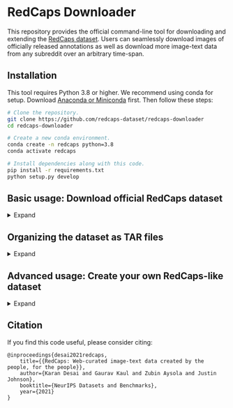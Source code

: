 # RedCaps Downloader

This repository provides the official command-line tool for downloading and extending the [RedCaps dataset](https://openreview.net/forum?id=VjJxBi1p9zh).
Users can seamlessly download images of officially released annotations as well as download more image-text data from any subreddit over an arbitrary time-span.

## Installation

This tool requires Python 3.8 or higher. We recommend using conda for setup.
Download [Anaconda or Miniconda](https://conda.io/docs/user-guide/install/download.html) first.
Then follow these steps:

```bash
# Clone the repository.
git clone https://github.com/redcaps-dataset/redcaps-downloader
cd redcaps-downloader

# Create a new conda environment.
conda create -n redcaps python=3.8
conda activate redcaps

# Install dependencies along with this code.
pip install -r requirements.txt
python setup.py develop
```

## Basic usage: Download official RedCaps dataset

<details>
<summary> Expand </summary>

We expect most users will only require this functionality.
Follow these steps to download the official RedCaps annotations and images
and arrange all the data in recommended directory structure:

```text
/path/to/redcaps/
├── annotations/
│   ├── abandoned_2017.json
│   ├── abandoned_2017.json
│   ├── ...
│   ├── itookapicture_2019.json
│   ├── itookapicture_2020.json
│   ├── <subreddit>_<year>.json
│   └── ...
│
└── images/
    ├── abandoned/
    │   ├── guli1.jpg
    |   └── ...
    │
    ├── itookapicture/
    │   ├── 1bd79.jpg
    |   └── ...
    │
    ├── <subreddit>/
    │   ├── <image_id>.jpg
    │   ├── ...
    └── ...
```

1. Create an empty directory and symlink it relative to this code directory:
    ```bash
    cd redcaps-downloader

    # Edit path here:
    mkdir -p /path/to/redcaps
    ln -s /path/to/redcaps ./datasets/redcaps
    ```

2. Download official RedCaps annotations from Dropbox and unzip them.
    ```bash
    cd datasets/redcaps
    wget https://www.dropbox.com/s/cqtdpsl4hewlli1/redcaps_v1.0_annotations.zip?dl=1
    unzip redcaps_v1.0_annotations.zip
    ```

3. Download images by using `redcaps download-imgs` command (for a single annotation file).
    ```bash
    for ann_file in ./datasets/redcaps/annotations/*.json; do
        redcaps download-imgs -a $ann_file --save-to path/to/images --resize 512 -j 4
        # Set --resize -1 to turn off resizing shorter edge (saves disk space).
    done
    ```
    Parallelize download by changing `-j`. RedCaps images are sourced from Reddit,
    Imgur and Flickr, each have their own request limits. This code contains
    approximate sleep intervals to manage them. Use multiple machines (= different
    IP addresses) or a cluster to massively parallelize downloading.

That's it, you are all set to use RedCaps!

</details>

## Organizing the dataset as TAR files

<details>
<summary> Expand </summary>

If you wish to use this dataset to train large vision-language models like
[CLIP](https://arxiv.org/abs/2103.00020), we recommend arranging the dataset as
TAR files of images and JSON annotations (subreddit name and caption),
in a format compatible with [PyTorch Webdataset](https://github.com/webdataset/webdataset).

This command converts **all** downloaded annotations and images to TAR files
containing 1000 image-text pairs, skipping instances whose images were missing:

```
for ann in datasets/redcaps/annotations/*.json; do
  python scripts/make_tarfiles.py --input $ann \
    --images datasets/redcaps/images --output-dir datasets/redcaps/tarfiles
done
```

</details>

## Advanced usage: Create your own RedCaps-like dataset

<details>
<summary> Expand </summary>

Apart from downloading the officially released dataset, this tool supports
downloading image-text data from any subreddit – you can reproduce the entire
collection pipeline as well as create your own _variant_ of RedCaps! Here,
we show how to collect annotations from [`r/roses`](https://reddit.com/r/roses)
(2020) as an example. Follow these steps for any subreddit and years.

### Additional one-time setup instructions

RedCaps annotations are extracted from image post metadata, which are served by
the Pushshift API and official Reddit API. These APIs are authentication-based,
and one must sign up for developer access to obtain API keys (one-time setup):

1. Copy `./credentials.template.json` to `./credentials.json`. Its contents are
   as follows:
    ```json
    {
        "reddit": {
            "client_id": "Your client ID here",
            "client_secret": "Your client secret here",
            "username": "Your Reddit username here",
            "password": "Your Reddit password here",
            "user_agent": "<username>: <device name>"
        },
        "imgur": {
            "client_id": "Your client ID here",
            "client_secret": "Your client secret here"
        }
    }
    ```

2. Register a [new Reddit app here](https://www.reddit.com/prefs/apps). Reddit
   will provide a _Client ID_ and _Client Secret_ tokens - fill them in
   `./credentials.json`. For more details, refer to the
   [Reddit OAuth2 wiki](https://github.com/reddit-archive/reddit/wiki/OAuth2).
   Enter your Reddit account name and password in `./credentials.json`. Set
    _User Agent_ to anything and keep it unchanged (e.g. your name).

3. Register a new Imgur App [by following instructions here](https://apidocs.imgur.com/).
   Fill the provided _Client ID_ and _Client Secret_ in `./credentials.json`.

4. Download pre-trained weights of an [NSFW detection model](https://github.com/gantman/nsfw_model).
    ```bash
    wget https://s3.amazonaws.com/nsfwdetector/nsfw.299x299.h5 -P ./datasets/redcaps/models
    ```

### Data collection from [`r/roses`](https://reddit.com/r/roses) (2020)

1. **`download-anns`:** Dowload annotations of image posts made in a single month
   (e.g. January).
    ```bash
    redcaps download-anns --subreddit roses --month 2020-01 -o ./datasets/redcaps/annotations

    # Similarly, download annotations for all months of 2020:
    for ((month = 1; month <= 12; month += 1)); do
        redcaps download-anns --subreddit roses --month 2020-$month -o ./datasets/redcaps/annotations
    done
    ```
    - **NOTE:** You may not get _all_ the annotations present in official release
      as some of them may have disappeared (deleted) over time. After this step,
      the dataset directory would contain 12 annotation files:
    ```text
        ./datasets/redcaps/
        └── annotations/
            ├── roses_2020-01.json
            ├── roses_2020-02.json
            ├── ...
            └── roses_2020-12.json
    ```

2. **`merge`:** Merge all the monthly annotation files into a single file.
    ```bash
    redcaps merge ./datasets/redcaps/annotations/roses_2020-* \
        -o ./datasets/redcaps/annotations/roses_2020.json --delete-old
    ```
    - `--delete-old` will remove individual files after merging. After this
      step, the merged file will replace individual monthly files:
    ```text
        ./datasets/redcaps/
        └── annotations/
            └── roses_2020.json
    ```

3. **`download-imgs`:** Download all images for this annotation file. This step
   is same as (3) in basic usage.
    ```bash
    redcaps download-imgs --annotations ./datasets/redcaps/annotations/roses_2020.json \
        --resize 512 -j 4 -o ./datasets/redcaps/images --update-annotations
    ```
   - `--update-annotations` removes annotations whose images were not downloaded.

4. **`filter-words`:** Filter all instances whose captions contain potentially
   harmful language. Any caption containing one of the
   [400 blocklisted words](https://github.com/LDNOOBW/List-of-Dirty-Naughty-Obscene-and-Otherwise-Bad-Words)
   will be removed. This command modifies the annotation file in-place and
   deletes the corresponding images from disk.
    ```bash
    redcaps filter-words --annotations ./datasets/redcaps/annotations/roses_2020.json \
        --images ./datasets/redcaps/images
    ```

5. **`filter-nsfw`:** Remove all instances having images that are flagged by an
   [off-the-shelf NSFW detector](https://github.com/gantman/nsfw-model). This
   command also modifies the annotation file in-place and deletes the corresponding
   images from disk.
    ```bash
    redcaps filter-nsfw --annotations ./datasets/redcaps/annotations/roses_2020.json \
        --images ./datasets/redcaps/images \
        --model ./datasets/redcaps/models/nsfw.299x299.h5
    ```

5. **`filter-faces`:** Remove all instances having images with faces detected by an
   [off-the-shelf face detector](https://github.com/redcaps-dataset/pytorch-retinaface).
   This command also modifies the annotation file in-place and deletes the
   corresponding images from disk.
    ```bash
    redcaps filter-faces --annotations ./datasets/redcaps/annotations/roses_2020.json \
        --images ./datasets/redcaps/images  # Model weights auto-downloaded
    ```

6. **`validate`:** All the above steps create a single annotation file (and downloads
   images) similar to official RedCaps annotations. To double-check this, run the
   following command and expect no errors to be printed.
    ```bash
    redcaps validate --annotations ./datasets/redcaps/annotations/roses_2020.json
    ```

</details>

## Citation

If you find this code useful, please consider citing:

```text
@inproceedings{desai2021redcaps,
    title={{RedCaps: Web-curated image-text data created by the people, for the people}},
    author={Karan Desai and Gaurav Kaul and Zubin Aysola and Justin Johnson},
    booktitle={NeurIPS Datasets and Benchmarks},
    year={2021}
}
```
